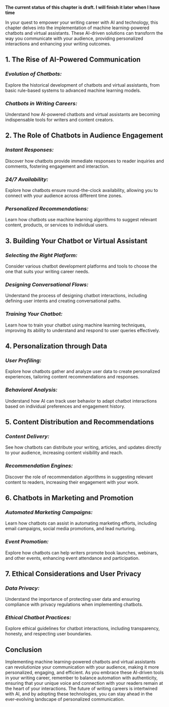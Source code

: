 **The current status of this chapter is draft. I will finish it later when I have time**

In your quest to empower your writing career with AI and technology, this chapter delves into the implementation of machine learning-powered chatbots and virtual assistants. These AI-driven solutions can transform the way you communicate with your audience, providing personalized interactions and enhancing your writing outcomes.

**1. The Rise of AI-Powered Communication**
-------------------------------------------

### *Evolution of Chatbots:*

Explore the historical development of chatbots and virtual assistants, from basic rule-based systems to advanced machine learning models.

### *Chatbots in Writing Careers:*

Understand how AI-powered chatbots and virtual assistants are becoming indispensable tools for writers and content creators.

**2. The Role of Chatbots in Audience Engagement**
--------------------------------------------------

### *Instant Responses:*

Discover how chatbots provide immediate responses to reader inquiries and comments, fostering engagement and interaction.

### *24/7 Availability:*

Explore how chatbots ensure round-the-clock availability, allowing you to connect with your audience across different time zones.

### *Personalized Recommendations:*

Learn how chatbots use machine learning algorithms to suggest relevant content, products, or services to individual users.

**3. Building Your Chatbot or Virtual Assistant**
-------------------------------------------------

### *Selecting the Right Platform:*

Consider various chatbot development platforms and tools to choose the one that suits your writing career needs.

### *Designing Conversational Flows:*

Understand the process of designing chatbot interactions, including defining user intents and creating conversational paths.

### *Training Your Chatbot:*

Learn how to train your chatbot using machine learning techniques, improving its ability to understand and respond to user queries effectively.

**4. Personalization through Data**
-----------------------------------

### *User Profiling:*

Explore how chatbots gather and analyze user data to create personalized experiences, tailoring content recommendations and responses.

### *Behavioral Analysis:*

Understand how AI can track user behavior to adapt chatbot interactions based on individual preferences and engagement history.

**5. Content Distribution and Recommendations**
-----------------------------------------------

### *Content Delivery:*

See how chatbots can distribute your writing, articles, and updates directly to your audience, increasing content visibility and reach.

### *Recommendation Engines:*

Discover the role of recommendation algorithms in suggesting relevant content to readers, increasing their engagement with your work.

**6. Chatbots in Marketing and Promotion**
------------------------------------------

### *Automated Marketing Campaigns:*

Learn how chatbots can assist in automating marketing efforts, including email campaigns, social media promotions, and lead nurturing.

### *Event Promotion:*

Explore how chatbots can help writers promote book launches, webinars, and other events, enhancing event attendance and participation.

**7. Ethical Considerations and User Privacy**
----------------------------------------------

### *Data Privacy:*

Understand the importance of protecting user data and ensuring compliance with privacy regulations when implementing chatbots.

### *Ethical Chatbot Practices:*

Explore ethical guidelines for chatbot interactions, including transparency, honesty, and respecting user boundaries.

**Conclusion**
--------------

Implementing machine learning-powered chatbots and virtual assistants can revolutionize your communication with your audience, making it more personalized, engaging, and efficient. As you embrace these AI-driven tools in your writing career, remember to balance automation with authenticity, ensuring that your unique voice and connection with your readers remain at the heart of your interactions. The future of writing careers is intertwined with AI, and by adopting these technologies, you can stay ahead in the ever-evolving landscape of personalized communication.
